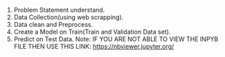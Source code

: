 1. Problem Statement understand.
2. Data Collection(using web scrapping).
3. Data clean and Preprocess.
4. Create a Model on Train(Train and Validation Data set).
5. Predict on Test Data.
Note: IF YOU ARE NOT ABLE TO VIEW THE INPYB FILE THEN USE THIS LINK: https://nbviewer.jupyter.org/
